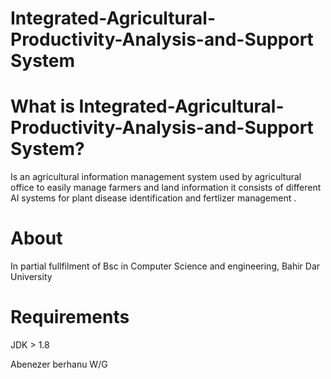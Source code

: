 # Integrated-Agricultural-Productivity-Analysis-and-Support System


# What is Integrated-Agricultural-Productivity-Analysis-and-Support System?

Is an agricultural information management system used by agricultural office to easily manage farmers and land information
it consists of different AI systems for plant disease identification and fertlizer management .

# About

In partial fullfilment of Bsc in Computer Science and engineering, Bahir Dar University

# Requirements

JDK > 1.8



Abenezer berhanu W/G
